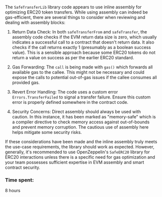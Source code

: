 The `SafeTransferLib` library code appears to use inline assembly for optimizing ERC20 token transfers. While using assembly can indeed be gas-efficient, there are several things to consider when reviewing and dealing with assembly blocks:

1. Return Data Check: In both `safeTransferFrom` and `safeTransfer`, the assembly code checks if the EVM return data size is zero, which usually indicates a successful call to a contract that doesn't return data. It also checks if the call returns exactly 1 (presumably as a boolean success value). This is a sensible approach because some ERC20 tokens do not return a value on success as per the earlier ERC20 standard.

2. Gas Forwarding: The `call` is being made with `gas()` which forwards all available gas to the callee. This might not be necessary and could expose the calls to potential out-of-gas issues if the callee consumes all provided gas.

3. Revert Error Handling: The code uses a custom error `Errors.TransferFailed` to signal a transfer failure. Ensure this custom error is properly defined somewhere in the contract code.

4. Security Concerns: Direct assembly should always be used with caution. In this instance, it has been marked as "memory-safe" which is a compiler directive to check memory access against out-of-bounds and prevent memory corruption. The cautious use of assembly here helps mitigate some security risks.

If these considerations have been made and the inline assembly truly meets the use-case requirements, the library should work as expected. However, generally, it's recommended to use OpenZeppelin's `SafeERC20` library for ERC20 interactions unless there is a specific need for gas optimization and your team possesses sufficient expertise in EVM assembly and smart contract security.

### Time spent:
8 hours